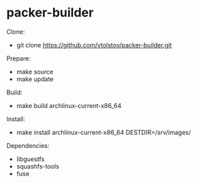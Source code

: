 packer-builder
==============

Clone:

* git clone https://github.com/vtolstov/packer-builder.git

Prepare:

* make source
* make update

Build:

* make build archlinux-current-x86_64

Install:

* make install archlinux-current-x86_64 DESTDIR=/srv/images/

Dependencies:

* libguestfs
* squashfs-tools
* fuse

